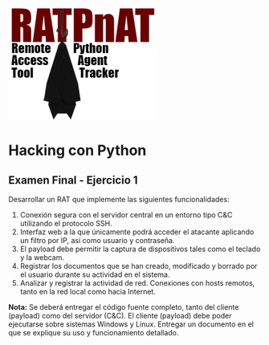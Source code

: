 ![alt tag](pics/RATPnAT-Logo.jpg?raw=true)
# Hacking con Python
## Examen Final - Ejercicio 1

Desarrollar un RAT que implemente las siguientes funcionalidades:
1. Conexión segura con el servidor central en un entorno tipo C&C utilizando el protocolo SSH.
2. Interfaz web a la que únicamente podrá acceder el atacante aplicando un filtro por IP, así como usuario y contraseña.
3. El payload debe permitir la captura de dispositivos tales como el teclado y la webcam.
4. Registrar los documentos que se han creado, modificado y borrado por el usuario durante su actividad en el sistema.
5. Analizar y registrar la actividad de red. Conexiones con hosts remotos, tanto en la red local como hacia Internet.


**Nota:**
Se deberá entregar el código fuente completo, tanto del cliente (payload) como del servidor (C&C). 
El cliente (payload) debe poder ejecutarse sobre sistemas Windows y Linux. Entregar un documento en el que se 
explique su uso y funcionamiento detallado.
